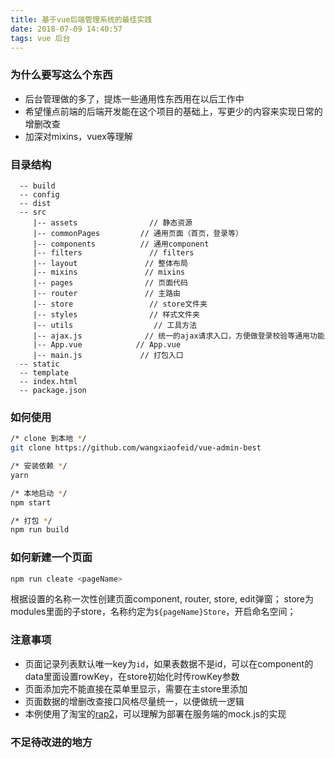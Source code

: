 ```yaml
---
title: 基于vue后端管理系统的最佳实践
date: 2018-07-09 14:40:57
tags: vue 后台
---
```


### 为什么要写这么个东西
* 后台管理做的多了，提炼一些通用性东西用在以后工作中
* 希望懂点前端的后端开发能在这个项目的基础上，写更少的内容来实现日常的增删改查
* 加深对mixins，vuex等理解

### 目录结构
```
  -- build
  -- config
  -- dist
  -- src
     |-- assets                // 静态资源
     |-- commonPages         // 通用页面（首页，登录等）
     |-- components          // 通用component
     |-- filters               // filters
     |-- layout               // 整体布局
     |-- mixins               // mixins
     |-- pages                // 页面代码
     |-- router               // 主路由
     |-- store                 // store文件夹
     |-- styles                // 样式文件夹
     |-- utils                  // 工具方法
     |-- ajax.js              // 统一的ajax请求入口，方便做登录校验等通用功能
     |-- App.vue            // App.vue
     |-- main.js             // 打包入口
  -- static
  -- template
  -- index.html
  -- package.json
```

### 如何使用
``` bash
/* clone 到本地 */
git clone https://github.com/wangxiaofeid/vue-admin-best

/* 安装依赖 */
yarn

/* 本地启动 */
npm start

/* 打包 */
npm run build
```

### 如何新建一个页面
``` bash
npm run cleate <pageName>
``` 
根据设置的名称一次性创建页面component, router, store, edit弹窗；
store为modules里面的子store，名称约定为`${pageName}Store`，开启命名空间；

### 注意事项
* 页面记录列表默认唯一key为`id`，如果表数据不是id，可以在component的data里面设置rowKey，在store初始化时传rowKey参数
* 页面添加完不能直接在菜单里显示，需要在主store里添加
* 页面数据的增删改查接口风格尽量统一，以便做统一逻辑
* 本例使用了淘宝的[rap2](http://rap2.taobao.org/repository/editor?id=18404&itf=133875)，可以理解为部署在服务端的mock.js的实现

### 不足待改进的地方
